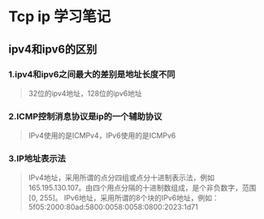 # Tcp ip 学习笔记

## ipv4和ipv6的区别

### 1.ipv4和ipv6之间最大的差别是地址长度不同

> 32位的ipv4地址，128位的ipv6地址

### 2.ICMP控制消息协议是ip的一个辅助协议
> IPv4使用的是ICMPv4，IPv6使用的是ICMPv6

### 3.IP地址表示法
> IPv4地址，采用所谓的点分四组或点分十进制表示法，例如165.195.130.107。由四个用点分隔的十进制数组成，是个非负数字，范围[0, 255]。
> IPv6地址，采用所谓的8个块的IPv6地址，例如：5f05:2000:80ad:5800:0058:0058:0800:2023:1d71